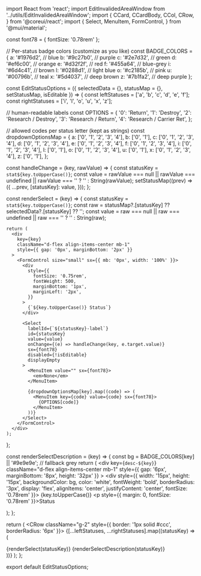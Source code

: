 import React from 'react';
import EditInvalidedAreaWindow from '../utils/EditInvalidedAreaWindow';
import {
  CCard, CCardBody, CCol, CRow,
} from '@coreui/react';
import {
  Select, MenuItem, FormControl,
} from '@mui/material';

const font78 = { fontSize: '0.78rem' };

// Per-status badge colors (customize as you like)
const BADGE_COLORS = {
  a: '#1976d2', // blue
  b: '#9c27b0', // purple
  c: '#2e7d32', // green
  d: '#ef6c00', // orange
  e: '#d32f2f', // red
  f: '#455a64', // blue-grey
  i: '#6d4c41', // brown
  l: '#0288d1', // light blue
  o: '#c2185b', // pink
  u: '#00796b', // teal
  x: '#5d4037', // deep brown
  z: '#7b1fa2', // deep purple
};

const EditStatusOptions = ({ selectedData = {}, statusMap = {}, setStatusMap, isEditable }) => {
  const leftStatuses  = ['a', 'b', 'c', 'd', 'e', 'f'];
  const rightStatuses = ['i', 'l', 'o', 'u', 'x', 'z'];

  // human-readable labels
  const OPTIONS = {
    '0': 'Return',
    '1': 'Destroy',
    '2': 'Research / Destroy',
    '3': 'Research / Return',
    '4': 'Research / Carrier Ret',
  };

  // allowed codes per status letter (kept as strings)
  const dropdownOptionsMap = {
    a: ['0', '1', '2', '3', '4'],
    b: ['0', '1'],
    c: ['0', '1', '2', '3', '4'],
    d: ['0', '1', '2', '3', '4'],
    e: ['0', '1', '2', '3', '4'],
    f: ['0', '1', '2', '3', '4'],
    i: ['0', '1', '2', '3', '4'],
    l: ['0', '1'],
    o: ['0', '1', '2', '3', '4'],
    u: ['0', '1'],
    x: ['0', '1', '2', '3', '4'],
    z: ['0', '1'],
  };

  const handleChange = (key, rawValue) => {
    const statusKey = `stat${key.toUpperCase()}`;
    const value =
      rawValue === null || rawValue === undefined || rawValue === '' ? '' : String(rawValue);
    setStatusMap((prev) => ({
      ...prev,
      [statusKey]: value,
    }));
  };

  const renderSelect = (key) => {
    const statusKey = `stat${key.toUpperCase()}`;
    const raw = statusMap?.[statusKey] ?? selectedData?.[statusKey] ?? '';
    const value = raw === null || raw === undefined || raw === '' ? '' : String(raw);

    return (
      <div
        key={key}
        className="d-flex align-items-center mb-1"
        style={{ gap: '0px', marginBottom: '2px' }}
      >
        <FormControl size="small" sx={{ mb: '0px', width: '100%' }}>
          <div
            style={{
              fontSize: '0.75rem',
              fontWeight: 500,
              marginBottom: '1px',
              marginLeft: '2px',
            }}
          >
            {`${key.toUpperCase()} Status`}
          </div>

          <Select
            labelId={`${statusKey}-label`}
            id={statusKey}
            value={value}
            onChange={(e) => handleChange(key, e.target.value)}
            sx={font78}
            disabled={!isEditable}
            displayEmpty
          >
            <MenuItem value="" sx={font78}>
              <em>None</em>
            </MenuItem>

            {dropdownOptionsMap[key].map((code) => (
              <MenuItem key={code} value={code} sx={font78}>
                {OPTIONS[code]}
              </MenuItem>
            ))}
          </Select>
        </FormControl>
      </div>
    );
  };

  const renderSelectDescription = (key) => {
    const bg = BADGE_COLORS[key] || '#9e9e9e'; // fallback grey
    return (
      <div
        key={`desc-${key}`}
        className="d-flex align-items-center mb-1"
        style={{ gap: '6px', marginBottom: '8px', height: '32px' }}
      >
        <div style={{
          width: '15px',
          height: '15px',
          backgroundColor: bg,
          color: 'white',
          fontWeight: 'bold',
          borderRadius: '3px',
          display: 'flex',
          alignItems: 'center',
          justifyContent: 'center',
          fontSize: '0.78rem'
        }}>
          {key.toUpperCase()}
        </div>
        <p style={{ margin: 0, fontSize: '0.78rem' }}>Status</p>
      </div>
    );
  };

  return (
    <CRow className="g-2" style={{ border: '1px solid #ccc', borderRadius: '6px' }}>
      <CCol xs={12}>
        <CCard className="mb-2">
          <CCardBody className="py-2 px-3">
            <CRow className="g-2">
              {[...leftStatuses, ...rightStatuses].map((statusKey) => (
                <CCol sm={3} key={statusKey}>
                  <div className="d-flex flex-column gap-2 py-2 px-1">
                    {renderSelect(statusKey)}
                    {renderSelectDescription(statusKey)}
                  </div>
                </CCol>
              ))}
            </CRow>
          </CCardBody>
        </CCard>
      </CCol>
    </CRow>
  );
};

export default EditStatusOptions;
